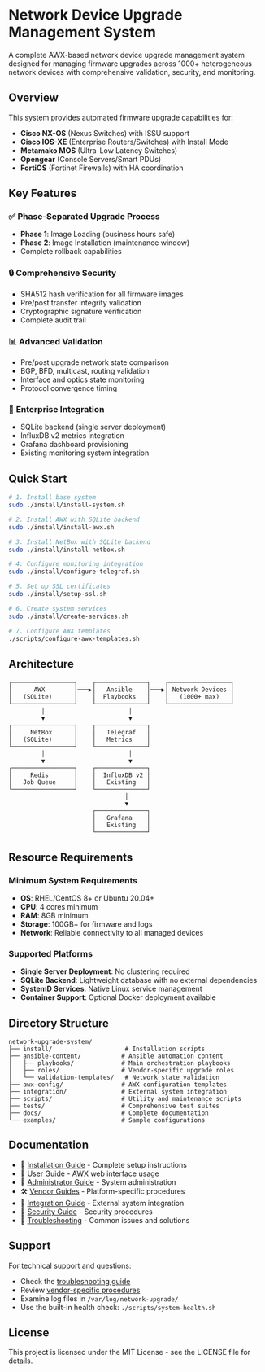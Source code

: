 # Network Device Upgrade Management System

A complete AWX-based network device upgrade management system designed for managing firmware upgrades across 1000+ heterogeneous network devices with comprehensive validation, security, and monitoring.

## Overview

This system provides automated firmware upgrade capabilities for:
- **Cisco NX-OS** (Nexus Switches) with ISSU support
- **Cisco IOS-XE** (Enterprise Routers/Switches) with Install Mode
- **Metamako MOS** (Ultra-Low Latency Switches)  
- **Opengear** (Console Servers/Smart PDUs)
- **FortiOS** (Fortinet Firewalls) with HA coordination

## Key Features

### ✅ **Phase-Separated Upgrade Process**
- **Phase 1**: Image Loading (business hours safe)
- **Phase 2**: Image Installation (maintenance window)
- Complete rollback capabilities

### 🔒 **Comprehensive Security**
- SHA512 hash verification for all firmware images
- Pre/post transfer integrity validation
- Cryptographic signature verification
- Complete audit trail

### 📊 **Advanced Validation**
- Pre/post upgrade network state comparison
- BGP, BFD, multicast, routing validation
- Interface and optics state monitoring
- Protocol convergence timing

### 🚀 **Enterprise Integration**
- SQLite backend (single server deployment)
- InfluxDB v2 metrics integration
- Grafana dashboard provisioning
- Existing monitoring system integration

## Quick Start

```bash
# 1. Install base system
sudo ./install/install-system.sh

# 2. Install AWX with SQLite backend
sudo ./install/install-awx.sh

# 3. Install NetBox with SQLite backend  
sudo ./install/install-netbox.sh

# 4. Configure monitoring integration
sudo ./install/configure-telegraf.sh

# 5. Set up SSL certificates
sudo ./install/setup-ssl.sh

# 6. Create system services
sudo ./install/create-services.sh

# 7. Configure AWX templates
./scripts/configure-awx-templates.sh
```

## Architecture

```
┌─────────────────┐    ┌──────────────┐    ┌─────────────────┐
│      AWX        │───▶│   Ansible    │───▶│ Network Devices │
│   (SQLite)      │    │  Playbooks   │    │   (1000+ max)   │
└─────────────────┘    └──────────────┘    └─────────────────┘
         │                       │
         ▼                       ▼
┌─────────────────┐    ┌──────────────┐
│     NetBox      │    │   Telegraf   │
│   (SQLite)      │    │   Metrics    │
└─────────────────┘    └──────────────┘
         │                       │
         ▼                       ▼
┌─────────────────┐    ┌──────────────┐
│     Redis       │    │  InfluxDB v2 │
│   Job Queue     │    │   Existing   │
└─────────────────┘    └──────────────┘
                                │
                                ▼
                       ┌──────────────┐
                       │   Grafana    │
                       │   Existing   │
                       └──────────────┘
```

## Resource Requirements

### Minimum System Requirements
- **OS**: RHEL/CentOS 8+ or Ubuntu 20.04+
- **CPU**: 4 cores minimum
- **RAM**: 8GB minimum
- **Storage**: 100GB+ for firmware and logs
- **Network**: Reliable connectivity to all managed devices

### Supported Platforms
- **Single Server Deployment**: No clustering required
- **SQLite Backend**: Lightweight database with no external dependencies
- **SystemD Services**: Native Linux service management
- **Container Support**: Optional Docker deployment available

## Directory Structure

```
network-upgrade-system/
├── install/                    # Installation scripts
├── ansible-content/           # Ansible automation content
│   ├── playbooks/             # Main orchestration playbooks
│   ├── roles/                 # Vendor-specific upgrade roles
│   └── validation-templates/   # Network state validation
├── awx-config/                # AWX configuration templates
├── integration/               # External system integration
├── scripts/                   # Utility and maintenance scripts
├── tests/                     # Comprehensive test suites
├── docs/                      # Complete documentation
└── examples/                  # Sample configurations
```

## Documentation

- 📘 [Installation Guide](docs/installation-guide.md) - Complete setup instructions
- 👥 [User Guide](docs/user-guide.md) - AWX web interface usage
- 🔧 [Administrator Guide](docs/administrator-guide.md) - System administration
- 🛠 [Vendor Guides](docs/vendor-guides/) - Platform-specific procedures
- 🔗 [Integration Guide](docs/integration-guide.md) - External system integration
- 🔐 [Security Guide](docs/security-guide.md) - Security procedures
- 🚨 [Troubleshooting](docs/troubleshooting.md) - Common issues and solutions

## Support

For technical support and questions:
- Check the [troubleshooting guide](docs/troubleshooting.md)
- Review [vendor-specific procedures](docs/vendor-guides/)
- Examine log files in `/var/log/network-upgrade/`
- Use the built-in health check: `./scripts/system-health.sh`

## License

This project is licensed under the MIT License - see the LICENSE file for details.